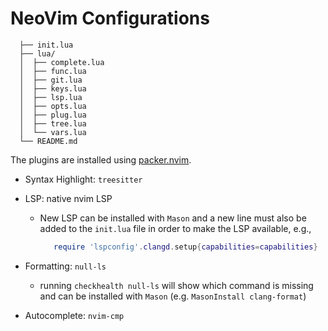 # NeoVim Configurations


```
  ├── init.lua
  ├── lua/
  │  ├── complete.lua
  │  ├── func.lua
  │  ├── git.lua
  │  ├── keys.lua
  │  ├── lsp.lua
  │  ├── opts.lua
  │  ├── plug.lua
  │  ├── tree.lua
  │  └── vars.lua
  └── README.md
```

The plugins are installed using [packer.nvim](https://github.com/wbthomason/packer.nvim).

 - Syntax Highlight: `treesitter`
 - LSP: native nvim LSP
    - New LSP can be installed with `Mason` and a new line must also be added
        to the `init.lua` file in order to make the LSP available, e.g.,

        ```lua
           require 'lspconfig'.clangd.setup{capabilities=capabilities}
        ```

 - Formatting: `null-ls`
    - running `checkhealth null-ls` will show which command is missing and can
        be installed with `Mason` (e.g. `MasonInstall clang-format`)
 - Autocomplete: `nvim-cmp`
